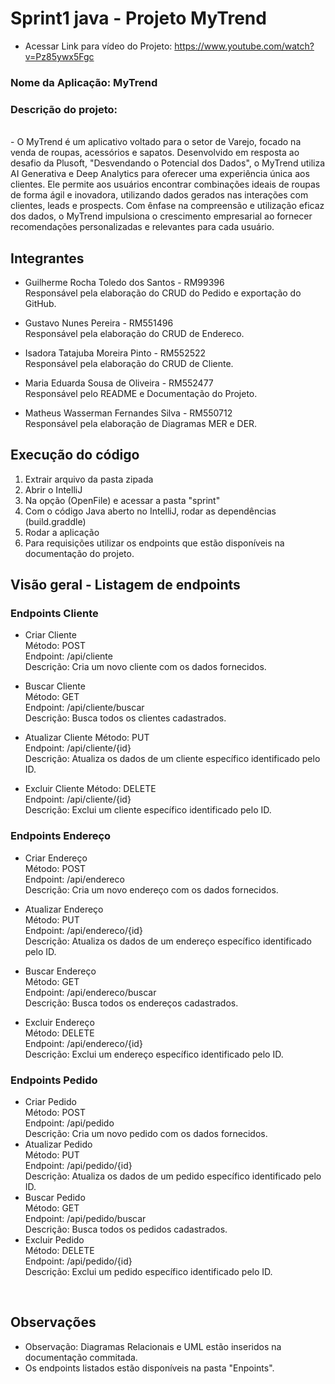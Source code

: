 # Sprint1 java - Projeto MyTrend

- Acessar Link para vídeo do Projeto: https://www.youtube.com/watch?v=Pz85ywx5Fgc

### Nome da Aplicação: MyTrend

### Descrição do projeto: 
<br>
- O MyTrend é um aplicativo voltado para o setor de Varejo, focado na venda de roupas, acessórios e sapatos. Desenvolvido em resposta ao desafio da Plusoft, "Desvendando o Potencial dos Dados", o MyTrend utiliza AI Generativa e Deep Analytics para oferecer uma experiência única aos clientes. Ele permite aos usuários encontrar combinações ideais de roupas de forma ágil e inovadora, utilizando dados gerados nas interações com clientes, leads e prospects. Com ênfase na compreensão e utilização eficaz dos dados, o MyTrend impulsiona o crescimento empresarial ao fornecer recomendações personalizadas e relevantes para cada usuário.

 
## Integrantes
- Guilherme Rocha Toledo dos Santos - RM99396
  <br>
 Responsável pela elaboração do CRUD do Pedido e exportação do GitHub.
  
- Gustavo Nunes Pereira - RM551496
  <br>
  Responsável pela elaboração do CRUD de Endereco.
  
- Isadora Tatajuba Moreira Pinto - RM552522
  <br>
  Responsável pela elaboração do CRUD de Cliente.
   
- Maria Eduarda Sousa de Oliveira - RM552477
  <br>
  Responsável pelo README e Documentação do Projeto.
  
- Matheus Wasserman Fernandes Silva - RM550712
  <br>
  Responsável pela elaboração de Diagramas MER e DER.


## Execução do código

1. Extrair arquivo da pasta zipada
2. Abrir o IntelliJ
3. Na opção (OpenFile) e acessar a pasta "sprint"
4. Com o código Java aberto no IntelliJ, rodar as dependências (build.graddle)
5. Rodar a aplicação
6. Para requisições utilizar os endpoints que estão disponíveis na documentação do projeto.


## Visão geral - Listagem de endpoints 
### Endpoints Cliente
- Criar Cliente <br>
  Método: POST  <br>
  Endpoint: /api/cliente  <br>
  Descrição: Cria um novo cliente com os dados fornecidos.  <br>
  
- Buscar Cliente  <br>
  Método: GET  <br>
  Endpoint: /api/cliente/buscar  <br>
  Descrição: Busca todos os clientes cadastrados.  <br>
  
- Atualizar Cliente
  Método: PUT  <br>
  Endpoint: /api/cliente/{id}  <br>
  Descrição: Atualiza os dados de um cliente específico identificado pelo ID.  <br>
  
- Excluir Cliente
  Método: DELETE  <br>
  Endpoint: /api/cliente/{id}  <br>
  Descrição: Exclui um cliente específico identificado pelo ID.  <br>

### Endpoints Endereço
- Criar Endereço  <br>
  Método: POST  <br>
  Endpoint: /api/endereco  <br>
  Descrição: Cria um novo endereço com os dados fornecidos. <br>
  
- Atualizar Endereço  <br>
 Método: PUT  <br>
 Endpoint: /api/endereco/{id}  <br>
 Descrição: Atualiza os dados de um endereço específico identificado pelo ID.  <br>
- Buscar Endereço  <br>
Método: GET  <br>
Endpoint: /api/endereco/buscar  <br>
Descrição: Busca todos os endereços cadastrados.  <br>
- Excluir Endereço  <br>
Método: DELETE  <br>
Endpoint: /api/endereco/{id}  <br> 
Descrição: Exclui um endereço específico identificado pelo ID.  <br>

### Endpoints Pedido
- Criar Pedido <br>
 Método: POST <br>
 Endpoint: /api/pedido <br>
 Descrição: Cria um novo pedido com os dados fornecidos. <br>
- Atualizar Pedido <br>
 Método: PUT <br>
 Endpoint: /api/pedido/{id} <br>
Descrição: Atualiza os dados de um pedido específico identificado pelo ID. <br>
- Buscar Pedido <br>
  Método: GET <br>
  Endpoint: /api/pedido/buscar <br>
  Descrição: Busca todos os pedidos cadastrados. <br>
- Excluir Pedido <br>
  Método: DELETE <br>
  Endpoint: /api/pedido/{id} <br>
  Descrição: Exclui um pedido específico identificado pelo ID. <br>

<br>

## Observações <br>
- Observação: Diagramas Relacionais e UML estão inseridos na documentação commitada. <br>
- Os endpoints listados estão disponíveis na pasta "Enpoints". <br>

  


